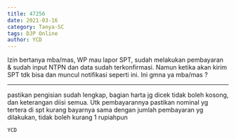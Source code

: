 ```yaml
---
title: 47256
date: 2021-03-16
category: Tanya-SC
tags: DJP Online
author: YCD
---
```


Izin bertanya mba/mas, WP mau lapor SPT, sudah melakukan pembayaran & sudah input NTPN dan data sudah terkonfirmasi. Namun ketika akan kirim SPT tdk bisa dan muncul notifikasi seperti ini. Ini gmna ya mba/mas ?

---

pastikan pengisian sudah lengkap, bagian harta jg dicek tidak boleh kosong, dan keterangan diisi semua. Utk pembayarannya pastikan nominal yg tertera di spt kurang bayarnya sama dengan jumlah pembayaran yg dilakukan, tidak boleh kurang 1 rupiahpun

`YCD`
